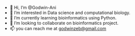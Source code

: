 - 👋 Hi, I’m @Godwin-Ani
- 👀 I’m interested in Data science and computational biology.
- 🌱 I’m currently learning bioinformatics using Python.
- 💞️ I’m looking to collaborate on bioinformatics project.
- 📫 you can reach me at godwinzeb@gmail.com

<!---
Godwin-Ani/Godwin-Ani is a ✨ special ✨ repository because its `README.md` (this file) appears on your GitHub profile.
You can click the Preview link to take a look at your changes.
--->
